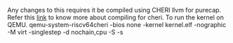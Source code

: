 Any changes to this requires it be compiled using CHERI llvm for purecap.
Refer this [link](https://ctsrd-cheri.github.io/cheri-exercises/exercises/index.html) to know more about compiling for cheri.
To run the kernel on QEMU.
qemu-system-riscv64cheri -bios none -kernel kernel.elf -nographic -M virt -singlestep -d nochain,cpu -S -s
